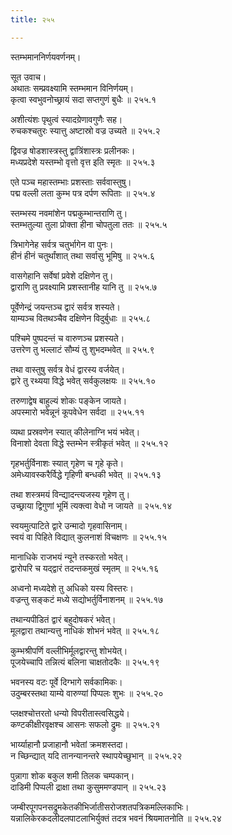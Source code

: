 ```yaml
---
title: २५५

---
```

स्तम्भमाननिर्णयवर्णनम्।  
  
सूत उवाच।  
अथातः सम्प्रवक्ष्यामि स्तम्भमान विनिर्णयम्।  
कृत्वा स्वभुवनोच्छ्रायं सदा सप्तगुणं बुधैः ॥ २५५.१  
  
अशीत्यंशः पृथुत्वं स्यादग्रेणावगुणैः सह।  
रुचकश्चतुरः स्यात्तु अष्टास्रो वज्र उच्यते ॥ २५५.२  
  
द्विवज्र षोडशास्त्रस्तु द्वात्रिंशास्त्रः प्रलीनकः।  
मध्यप्रदेशे यस्तम्भो वृत्तो वृत्त इति स्मृतः ॥ २५५.३  
  
एते पञ्च महास्तम्भाः प्रशस्ताः सर्ववास्तुषु।  
पद्म वल्ली लता कुम्भ पत्र दर्पण रूपिताः ॥ २५५.४  
  
स्तम्भस्य नवमांशेन पद्मकुम्भान्तराणि तु।  
स्तम्भतुल्या तुला प्रोक्ता हीना चोपतुला ततः ॥ २५५.५  
  
त्रिभागेनेह सर्वत्र चतुर्भागेन वा पुनः।  
हीनं हीनं चतुर्थांशात् तथा सर्वासु भूमिषु ॥ २५५.६  
  
वासगेहानि सर्वेषां प्रवेशे दक्षिणेन तु।  
द्वाराणि तु प्रवक्ष्यामि प्रशस्तानीह यानि तु ॥ २५५.७  
  
पूर्वेणेन्द्रं जयन्तञ्च द्वारं सर्वत्र शस्यते।  
याम्यञ्च वितथञ्चैव दक्षिणेन विदुर्बुधाः ॥ २५५.८  
  
पश्चिमे पुष्पदन्तं च वारुणञ्च प्रशस्यते।  
उत्तरेण तु भल्लाटं सौम्यं तु शुभदम्भवेत् ॥ २५५.९  
  
तथा वास्तुषु सर्वत्र वेधं द्वारस्य वर्जयेत्।  
द्वारे तु रथ्यया विद्धे भवेत् सर्वकुलक्षयः ॥ २५५.१०  
  
तरुणाद्वेष बाहुल्यं शोकः पङ्केन जायते।  
अपस्मारो भवेन्नूनं कूपवेधेन सर्वदा ॥ २५५.११  
  
व्यथा प्रस्रवणेन स्यात् कीलेनाग्नि भयं भवेत्।  
विनाशो देवता विद्धे स्तम्भेन स्त्रीकृतं भवेत् ॥ २५५.१२  
  
गृहभर्तुर्विनाशः स्यात् गृहेण च गृहे कृते।  
अमेध्यावस्करैर्विद्धे गृहिणी बन्धकी भवेत् ॥ २५५.१३  
  
तथा शस्त्रमयं विन्द्यादन्त्यजस्य गृहेण तु।  
उच्छ्राया द्विगुणां भूमिं त्यक्त्वा वेधो न जायते ॥ २५५.१४  
  
स्वयमुत्पाटिते द्वारे उन्मादो गृहवासिनाम्।  
स्वयं वा पिहिते विद्यात् कुलनाशं विचक्षणः ॥ २५५.१५  
  
मानाधिके राजभयं न्यूने तस्करतो भवेत्।  
द्वारोपरि च यद्द्वारं तदन्तकमुखं स्मृतम् ॥ २५५.१६  
  
अध्वनो मध्यदेशे तु अधिको यस्य विस्तरः।  
वज्रन्तु सङ्कटं मध्ये सद्योभर्तुर्विनाशनम् ॥ २५५.१७  
  
तथान्यपीडितं द्वारं बहुदोषकरं भवेत्।  
मूलद्वारा तथान्यत्तु नाधिकं शोभनं भवेत् ॥ २५५.१८  
  
कुम्भश्रीपर्णि वल्लीभिर्मूलद्वारन्तु शोभयेत्।  
पूजयेच्चापि तन्नित्यं बलिना चाक्षतोदकैः ॥ २५५.१९  
  
भवनस्य वटः पूर्वे दिग्भागे सर्वकामिकः।  
उदुम्बरस्तथा याम्ये वारुण्यां पिप्पलः शुभः ॥ २५५.२०  
  
प्लक्षश्चोत्तरतो धन्यो विपरीतास्त्वसिद्धये।  
कण्टकीक्षीरवृक्षश्च आसनः सफलो द्रुमः ॥ २५५.२१  
  
भार्य्याहानौ प्रजाहानौ भवेतां क्रमशस्तदा।  
न च्छिन्द्यात् यदि तानन्यानन्तरे स्थापयेच्छुभान् ॥ २५५.२२  
  
पुन्नागा शोक बकुल शमी तिलक चम्पकान्।  
दाडिमी पिप्पली द्राक्षा तथा कुसुममण्डपान् ॥ २५५.२३  
  
जम्बीरपूगपनसद्रुमकेतकीभिर्जातीसरोजशतपत्रिकमल्लिकाभिः।  
यन्नालिकेरकदलीदलपाटलाभिर्युक्तं तदत्र भवनं श्रियमातनोति ॥ २५५.२४